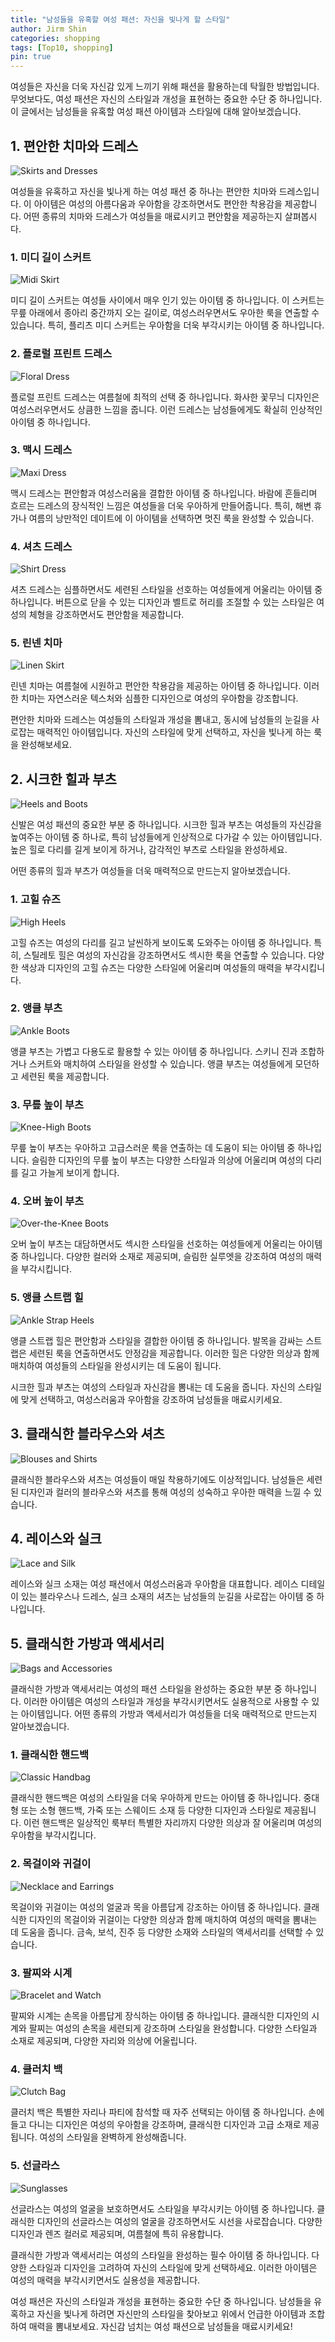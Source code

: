 ```yaml
---
title: "남성들을 유혹할 여성 패션: 자신을 빛나게 할 스타일"
author: Jirm Shin
categories: shopping
tags: [Top10, shopping]
pin: true
---
```



여성들은 자신을 더욱 자신감 있게 느끼기 위해 패션을 활용하는데 탁월한 방법입니다. 무엇보다도, 여성 패션은 자신의 스타일과 개성을 표현하는 중요한 수단 중 하나입니다. 이 글에서는 남성들을 유혹할 여성 패션 아이템과 스타일에 대해 알아보겠습니다.

## 1. **편안한 치마와 드레스**

![Skirts and Dresses](https://source.unsplash.com/1600x900/?skirts-dresses)

여성들을 유혹하고 자신을 빛나게 하는 여성 패션 중 하나는 편안한 치마와 드레스입니다. 이 아이템은 여성의 아름다움과 우아함을 강조하면서도 편안한 착용감을 제공합니다. 어떤 종류의 치마와 드레스가 여성들을 매료시키고 편안함을 제공하는지 살펴봅시다.

### 1. **미디 길이 스커트**

![Midi Skirt](https://source.unsplash.com/1600x900/?midi-skirt)

미디 길이 스커트는 여성들 사이에서 매우 인기 있는 아이템 중 하나입니다. 이 스커트는 무릎 아래에서 종아리 중간까지 오는 길이로, 여성스러우면서도 우아한 룩을 연출할 수 있습니다. 특히, 플리츠 미디 스커트는 우아함을 더욱 부각시키는 아이템 중 하나입니다.

### 2. **플로럴 프린트 드레스**

![Floral Dress](https://source.unsplash.com/1600x900/?floral-dress)

플로럴 프린트 드레스는 여름철에 최적의 선택 중 하나입니다. 화사한 꽃무늬 디자인은 여성스러우면서도 상큼한 느낌을 줍니다. 이런 드레스는 남성들에게도 확실히 인상적인 아이템 중 하나입니다.

### 3. **맥시 드레스**

![Maxi Dress](https://source.unsplash.com/1600x900/?maxi-dress)

맥시 드레스는 편안함과 여성스러움을 결합한 아이템 중 하나입니다. 바람에 흔들리며 흐르는 드레스의 장식적인 느낌은 여성들을 더욱 우아하게 만들어줍니다. 특히, 해변 휴가나 여름의 낭만적인 데이트에 이 아이템을 선택하면 멋진 룩을 완성할 수 있습니다.

### 4. **셔츠 드레스**

![Shirt Dress](https://source.unsplash.com/1600x900/?shirt-dress)

셔츠 드레스는 심플하면서도 세련된 스타일을 선호하는 여성들에게 어울리는 아이템 중 하나입니다. 버튼으로 닫을 수 있는 디자인과 벨트로 허리를 조절할 수 있는 스타일은 여성의 체형을 강조하면서도 편안함을 제공합니다.

### 5. **린넨 치마**

![Linen Skirt](https://source.unsplash.com/1600x900/?linen-skirt)

린넨 치마는 여름철에 시원하고 편안한 착용감을 제공하는 아이템 중 하나입니다. 이러한 치마는 자연스러운 텍스처와 심플한 디자인으로 여성의 우아함을 강조합니다.

편안한 치마와 드레스는 여성들의 스타일과 개성을 뽐내고, 동시에 남성들의 눈길을 사로잡는 매력적인 아이템입니다. 자신의 스타일에 맞게 선택하고, 자신을 빛나게 하는 룩을 완성해보세요.

## 2. **시크한 힐과 부츠**

![Heels and Boots](https://source.unsplash.com/1600x900/?heels-boots)

신발은 여성 패션의 중요한 부분 중 하나입니다. 시크한 힐과 부츠는 여성들의 자신감을 높여주는 아이템 중 하나로, 특히 남성들에게 인상적으로 다가갈 수 있는 아이템입니다. 높은 힐로 다리를 길게 보이게 하거나, 감각적인 부츠로 스타일을 완성하세요.

어떤 종류의 힐과 부츠가 여성들을 더욱 매력적으로 만드는지 알아보겠습니다.

### 1. **고힐 슈즈**

![High Heels](https://source.unsplash.com/1600x900/?high-heels)

고힐 슈즈는 여성의 다리를 길고 날씬하게 보이도록 도와주는 아이템 중 하나입니다. 특히, 스틸레토 힐은 여성의 자신감을 강조하면서도 섹시한 룩을 연출할 수 있습니다. 다양한 색상과 디자인의 고힐 슈즈는 다양한 스타일에 어울리며 여성들의 매력을 부각시킵니다.

### 2. **앵클 부츠**

![Ankle Boots](https://source.unsplash.com/1600x900/?ankle-boots)

앵클 부츠는 가볍고 다용도로 활용할 수 있는 아이템 중 하나입니다. 스키니 진과 조합하거나 스커트와 매치하여 스타일을 완성할 수 있습니다. 앵클 부츠는 여성들에게 모던하고 세련된 룩을 제공합니다.

### 3. **무릎 높이 부츠**

![Knee-High Boots](https://source.unsplash.com/1600x900/?knee-high-boots)

무릎 높이 부츠는 우아하고 고급스러운 룩을 연출하는 데 도움이 되는 아이템 중 하나입니다. 슬림한 디자인의 무릎 높이 부츠는 다양한 스타일과 의상에 어울리며 여성의 다리를 길고 가늘게 보이게 합니다.

### 4. **오버 높이 부츠**

![Over-the-Knee Boots](https://source.unsplash.com/1600x900/?over-the-knee-boots)

오버 높이 부츠는 대담하면서도 섹시한 스타일을 선호하는 여성들에게 어울리는 아이템 중 하나입니다. 다양한 컬러와 소재로 제공되며, 슬림한 실루엣을 강조하여 여성의 매력을 부각시킵니다.

### 5. **앵클 스트랩 힐**

![Ankle Strap Heels](https://source.unsplash.com/1600x900/?ankle-strap-heels)

앵클 스트랩 힐은 편안함과 스타일을 결합한 아이템 중 하나입니다. 발목을 감싸는 스트랩은 세련된 룩을 연출하면서도 안정감을 제공합니다. 이러한 힐은 다양한 의상과 함께 매치하여 여성들의 스타일을 완성시키는 데 도움이 됩니다.

시크한 힐과 부츠는 여성의 스타일과 자신감을 뽐내는 데 도움을 줍니다. 자신의 스타일에 맞게 선택하고, 여성스러움과 우아함을 강조하여 남성들을 매료시키세요.

## 3. **클래식한 블라우스와 셔츠**

![Blouses and Shirts](https://source.unsplash.com/1600x900/?blouses-shirts)

클래식한 블라우스와 셔츠는 여성들이 매일 착용하기에도 이상적입니다. 남성들은 세련된 디자인과 컬러의 블라우스와 셔츠를 통해 여성의 성숙하고 우아한 매력을 느낄 수 있습니다.

## 4. **레이스와 실크**

![Lace and Silk](https://source.unsplash.com/1600x900/?lace-silk)

레이스와 실크 소재는 여성 패션에서 여성스러움과 우아함을 대표합니다. 레이스 디테일이 있는 블라우스나 드레스, 실크 소재의 셔츠는 남성들의 눈길을 사로잡는 아이템 중 하나입니다.

## 5. **클래식한 가방과 액세서리**

![Bags and Accessories](https://source.unsplash.com/1600x900/?bags-accessories)

클래식한 가방과 액세서리는 여성의 패션 스타일을 완성하는 중요한 부분 중 하나입니다. 이러한 아이템은 여성의 스타일과 개성을 부각시키면서도 실용적으로 사용할 수 있는 아이템입니다. 어떤 종류의 가방과 액세서리가 여성들을 더욱 매력적으로 만드는지 알아보겠습니다.

### 1. **클래식한 핸드백**

![Classic Handbag](https://source.unsplash.com/1600x900/?classic-handbag)

클래식한 핸드백은 여성의 스타일을 더욱 우아하게 만드는 아이템 중 하나입니다. 중대형 또는 소형 핸드백, 가죽 또는 스웨이드 소재 등 다양한 디자인과 스타일로 제공됩니다. 이런 핸드백은 일상적인 룩부터 특별한 자리까지 다양한 의상과 잘 어울리며 여성의 우아함을 부각시킵니다.

### 2. **목걸이와 귀걸이**

![Necklace and Earrings](https://source.unsplash.com/1600x900/?necklace-earrings)

목걸이와 귀걸이는 여성의 얼굴과 목을 아름답게 강조하는 아이템 중 하나입니다. 클래식한 디자인의 목걸이와 귀걸이는 다양한 의상과 함께 매치하여 여성의 매력을 뽐내는 데 도움을 줍니다. 금속, 보석, 진주 등 다양한 소재와 스타일의 액세서리를 선택할 수 있습니다.

### 3. **팔찌와 시계**

![Bracelet and Watch](https://source.unsplash.com/1600x900/?bracelet-watch)

팔찌와 시계는 손목을 아름답게 장식하는 아이템 중 하나입니다. 클래식한 디자인의 시계와 팔찌는 여성의 손목을 세련되게 강조하며 스타일을 완성합니다. 다양한 스타일과 소재로 제공되며, 다양한 자리와 의상에 어울립니다.

### 4. **클러치 백**

![Clutch Bag](https://source.unsplash.com/1600x900/?clutch-bag)

클러치 백은 특별한 자리나 파티에 참석할 때 자주 선택되는 아이템 중 하나입니다. 손에 들고 다니는 디자인은 여성의 우아함을 강조하며, 클래식한 디자인과 고급 소재로 제공됩니다. 여성의 스타일을 완벽하게 완성해줍니다.

### 5. **선글라스**

![Sunglasses](https://source.unsplash.com/1600x900/?sunglasses)

선글라스는 여성의 얼굴을 보호하면서도 스타일을 부각시키는 아이템 중 하나입니다. 클래식한 디자인의 선글라스는 여성의 얼굴을 강조하면서도 시선을 사로잡습니다. 다양한 디자인과 렌즈 컬러로 제공되며, 여름철에 특히 유용합니다.

클래식한 가방과 액세서리는 여성의 스타일을 완성하는 필수 아이템 중 하나입니다. 다양한 스타일과 디자인을 고려하여 자신의 스타일에 맞게 선택하세요. 이러한 아이템은 여성의 매력을 부각시키면서도 실용성을 제공합니다.

여성 패션은 자신의 스타일과 개성을 표현하는 중요한 수단 중 하나입니다. 남성들을 유혹하고 자신을 빛나게 하려면 자신만의 스타일을 찾아보고 위에서 언급한 아이템과 조합하여 매력을 뽐내보세요. 자신감 넘치는 여성 패션으로 남성들을 매료시키세요!